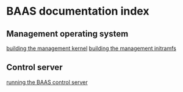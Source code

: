 # BAAS documentation index

## Management operating system

[building the management kernel](./building_management_kernel.md)
[building the management initramfs](./building_management_initramfs.md)

## Control server

[running the BAAS control server](./running_baas_control_server.md)



